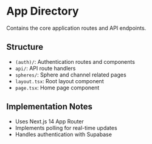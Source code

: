 # App Directory

Contains the core application routes and API endpoints.

## Structure
- `(auth)/`: Authentication routes and components
- `api/`: API route handlers
- `spheres/`: Sphere and channel related pages
- `layout.tsx`: Root layout component
- `page.tsx`: Home page component

## Implementation Notes
- Uses Next.js 14 App Router
- Implements polling for real-time updates
- Handles authentication with Supabase